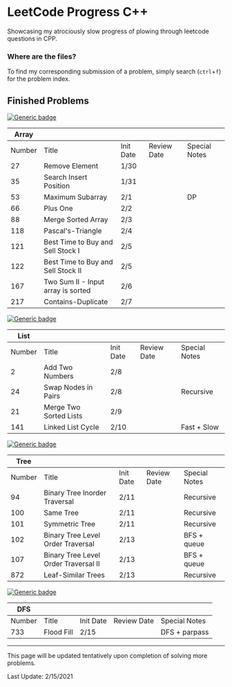 # LeetCode Progress C++
Showcasing my atrociously slow progress of plowing through leetcode questions in CPP.

### Where are the files?
To find my corresponding submission of a problem, simply search (`ctrl`+`f`) for the problem index.

## Finished Problems
[![Generic badge](https://img.shields.io/badge/LeetCode-Array-<Green>.svg)](https://leetcode.com/tag/array/)

| Array  |                                      |           |             |               |
|--------|--------------------------------------|-----------|-------------|---------------|
| Number | Title                                | Init Date | Review Date | Special Notes |
| 27     | Remove Element                       |    1/30   |             |               |
| 35     | Search Insert Position               |    1/31   |             |               |
| 53     | Maximum Subarray                     |    2/1    |             | DP            |
| 66     | Plus One                             |    2/2    |             |               |
| 88     | Merge Sorted Array                   |    2/3    |             |               |
| 118    | Pascal's-Triangle                    |    2/4    |             |               |
| 121    | Best Time to Buy and Sell Stock I    |    2/5    |             |               |
| 122    | Best Time to Buy and Sell Stock II   |    2/5    |             |               |
| 167    | Two Sum II - Input array is sorted   |    2/6    |             |               |
| 217    | Contains-Duplicate                   |    2/7    |             |               |

[![Generic badge](https://img.shields.io/badge/LeetCode-List-<Blue>.svg)](https://leetcode.com/tag/linked-list/)

| List   |                                      |           |             |               |
|--------|--------------------------------------|-----------|-------------|---------------|
| Number | Title                                | Init Date | Review Date | Special Notes |
| 2      | Add Two Numbers                      |    2/8    |             |               |
| 24     | Swap Nodes in Pairs                  |    2/8    |             | Recursive     |
| 21     | Merge Two Sorted Lists               |    2/9    |             |               |
| 141    | Linked List Cycle                    |    2/10   |             | Fast + Slow   |

[![Generic badge](https://img.shields.io/badge/LeetCode-Tree-<Blue>.svg)](https://leetcode.com/tag/tree/)

| Tree   |                                      |           |             |               |
|--------|--------------------------------------|-----------|-------------|---------------|
| Number | Title                                | Init Date | Review Date | Special Notes |
| 94     | Binary Tree Inorder Traversal        |    2/11   |             | Recursive     |
| 100    | Same Tree                            |    2/11   |             | Recursive     |
| 101    | Symmetric Tree                       |    2/11   |             | Recursive     |
| 102    | Binary Tree Level Order Traversal    |    2/13   |             | BFS + queue   |
| 107    | Binary Tree Level Order Traversal II |    2/13   |             | BFS + queue   |
| 872    | Leaf-Similar Trees                   |    2/13   |             | Recursive     |

[![Generic badge](https://img.shields.io/badge/LeetCode-DFS-<Blue>.svg)](https://leetcode.com/tag/dfs/)

| DFS    |                                      |           |             |               |
|--------|--------------------------------------|-----------|-------------|---------------|
| Number | Title                                | Init Date | Review Date | Special Notes |
| 733    | Flood Fill                           |    2/15   |             | DFS + parpass |

---

This page will be updated tentatively upon completion of solving more problems.

Last Update: 2/15/2021

